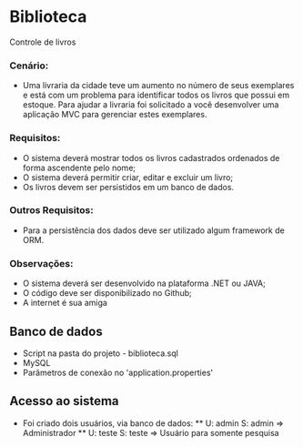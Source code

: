 # Biblioteca #
Controle de livros

### Cenário: ###
* Uma livraria da cidade teve um aumento no número de seus exemplares e está com um problema para identificar todos os livros que possui em estoque. Para ajudar a livraria foi solicitado a você desenvolver uma aplicação MVC para gerenciar estes exemplares.

### Requisitos: ###
* O sistema deverá mostrar todos os livros cadastrados ordenados de forma ascendente pelo nome;
* O sistema deverá permitir criar, editar e excluir um livro;
* Os livros devem ser persistidos em um banco de dados.

### Outros Requisitos: ###
* Para a persistência dos dados deve ser utilizado algum framework de ORM.

### Observações: ###
* O sistema deverá ser desenvolvido na plataforma .NET ou JAVA;
* O código deve ser disponibilizado no Github;
* A internet é sua amiga

## Banco de dados ##
* Script na pasta do projeto - biblioteca.sql
* MySQL
* Parâmetros de conexão no 'application.properties'

## Acesso ao sistema ##
* Foi criado dois usuários, via banco de dados:
** U: admin S: admin => Administrador
** U: teste S: teste => Usuário para somente pesquisa